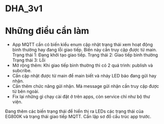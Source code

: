 # DHA_3v1
# Những điều cần làm

- App MQTT cần có biến kiểu enum cập nhật trạng thái xem hoạt động bình thường hay đang lỗi giao tiếp. Biến này cần truy cập được từ main.
    Trạng thái 1: Đang khởi tạo giao tiếp.
    Trạng thái 2: Giao tiếp bình thường
    Trạng thái 3: Lỗi
- Mở rộng thêm: Khi giao tiếp bình thường thì có 2 quá trình: publish và subcribe.
- Cần cập nhật được từ main để main biết và nháy LED báo đang gửi hay nhận.
- Cần thêm chức năng gửi nhận. Mà message gửi nhận cần truy cập được từ bên ngoài.
- Fix lại những gì chạy cài đặt ở trên apps, còn service chỉ như bộ thư viện.

Đang thêm các biến trạng thái để hiển thị ra LEDs các trạng thái của EG800K và trạng thái giao tiếp MQTT.
Cần lập sơ đồ cấu trúc app trước.
